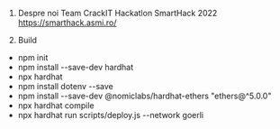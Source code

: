 1. Despre noi
Team CrackIT
Hackatlon SmartHack 2022 https://smarthack.asmi.ro/

2. Build
 - npm init
 - npm install --save-dev hardhat
 - npx hardhat
 - npm install dotenv --save
 - npm install --save-dev @nomiclabs/hardhat-ethers "ethers@^5.0.0"
 - npx hardhat compile
 - npx hardhat run scripts/deploy.js --network goerli





